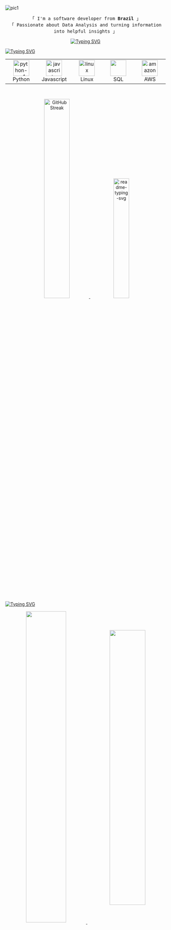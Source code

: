 <!-- banner -->
![pic1](https://github.com/halfrost/halfrost/blob/master/icons/header_1.png)

<!-- texto de welcome -->
 <p align="center">
        <samp>
                「 I'm a software developer from <b>Brazil</b> 」
                <br>
                「 Passionate about Data Analysis and turning information into helpful insights</b> 」
                <br>
        </samp>
 </p>

<!-- frase -->
<p align = center>
<a href="https://git.io/typing-svg"><img src="https://readme-typing-svg.herokuapp.com?font=Roboto&weight=700&size=15&letterSpacing=&duration=3000&pause=800&color=FFFFFF&width=435&lines=%22I+have+not+failed.+I%E2%80%99ve+just+found+10%2C000+ways+that+won%E2%80%99t+work%22" alt="Typing SVG" /></a>
</p>

<!-- texto tools & tech-->
<a href="https://git.io/typing-svg"><img src="https://readme-typing-svg.herokuapp.com?font=Roboto&weight=700&size=23&duration=1&pause=100000&color=FFA4C7&width=435&lines=Tools+%26+tech+I've+worked+with+%F0%9F%94%A7" alt="Typing SVG" /></a>

<!-- tabela -->
<table align="center">
    <tr>
        <td align="center" width="96">
            <img width="auto" height="50" src="https://img.icons8.com/ios/80/FFA4C7/python--v1.png" alt="python--v1"/>
            <br>Python
        </td>
        <td align="center" width="96">
            <img width="auto" height="50" src="https://img.icons8.com/ios/80/FFA4C7/javascript--v1.png" alt="javascript--v1"/>
            <br>Javascript
        </td>
        <td align="center" width="96">
            <img width="auto" height="50" src="https://img.icons8.com/ios-filled/80/FFA4C7/linux.png" alt="linux"/>
            <br>Linux
        </td>
        <td align="center" width="96">
            <img width="auto" height="50" src="https://img.icons8.com/?size=80&id=3767&format=png&color=FFA4C7"/>
            <br>SQL
        </td>
        <td align="center" width="96">
            <img width="auto" height="50" src="https://img.icons8.com/material-sharp/80/FFA4C7/amazon-web-services.png" alt="amazon-web-services"/>
            <br>AWS
        </td>
    </tr>
</table>


<!-- status do github -->
<br>
<div>
  <p align="center">
    <a href="https://git.io/streak-stats">
      <img height="auto" width="40%" src="https://github-readme-streak-stats.herokuapp.com?user=itscypriano&theme=omni&background=00000000&border=FFA4C7&ring=FFA4C7&stroke=FFA4C7&fire=FFA4C7&currStreakNum=FF4BB4&sideNums=FF4BB4&currStreakLabel=FF4BB4&dates=FF4BB4" alt="GitHub Streak" />
    </a>
    &nbsp;&nbsp;&nbsp;&nbsp; <!-- Espaço entre as imagens -->
    <img height="auto" width="31%" src="https://github-readme-stats.vercel.app/api/top-langs/?username=itscypriano&layout=compact&cardType=github&bg_color=00000000&Text=000&title_color=FFA4C7FF&border_color=FFA4C7&card_width=200&hide=jupyter%20notebook" alt="readme-typing-svg">
  </p>
</div>


<!-- repositórios favoritos -->
<a href="https://git.io/typing-svg"><img src="https://readme-typing-svg.herokuapp.com?font=Roboto&weight=700&size=23&duration=1&pause=100000&color=FFA4C7&width=435&lines=Favorite+repos" alt="Typing SVG" /></a>

<p align="center">
 <a href="https://github.com/itscypriano/projetinhos">
  <img width='50%' align="center" src="https://github-readme-stats.vercel.app/api/pin/?username=itscypriano&repo=projetinhos&border_color=FFA4C7&bg_color=0D1117&title_color=FFA4C7&text_color=8B949E&icon_color=FFA4C7" />
 </a>
<span>&nbsp;</span>
 <a href="https://github.com/itscypriano/oracle-next-education">
  <img width='47%' align="center" src="https://github-readme-stats.vercel.app/api/pin/?username=itscypriano&repo=oracle-next-education&border_color=FFA4C7&bg_color=0D1117&title_color=FFA4C7&text_color=8B949E&icon_color=FFA4C7" />
 </a>
</p>
